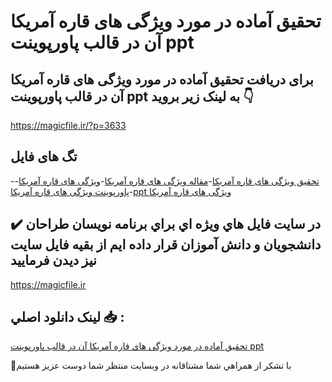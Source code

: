 # تحقیق آماده در مورد ویژگی های قاره آمریکا آن در قالب پاورپوینت ppt

## برای دریافت تحقیق آماده در مورد ویژگی های قاره آمریکا آن در قالب پاورپوینت ppt به لینک زیر بروید 👇

https://magicfile.ir/?p=3633

## تگ های فایل

-[تحقیق ویژگی های قاره آمریکا](https://magicfile.ir/product/%d8%aa%d8%ad%d9%82%db%8c%d9%82-%d9%88%db%8c%da%98%da%af%db%8c-%d9%87%d8%a7%db%8c-%d9%82%d8%a7%d8%b1%d9%87-%d8%a2%d9%85%d8%b1%db%8c%da%a9%d8%a7-%d9%be%d8%a7%d9%88%d8%b1%d9%be%d9%88%db%8c%d9%86%d8%aa/)-[مقاله ویژگی های قاره آمریکا](https://magicfile.ir/product/%d8%aa%d8%ad%d9%82%db%8c%d9%82-%d9%88%db%8c%da%98%da%af%db%8c-%d9%87%d8%a7%db%8c-%d9%82%d8%a7%d8%b1%d9%87-%d8%a2%d9%85%d8%b1%db%8c%da%a9%d8%a7-%d9%be%d8%a7%d9%88%d8%b1%d9%be%d9%88%db%8c%d9%86%d8%aa/)-[ویژگی های قاره آمریکا](https://magicfile.ir/product/%d8%aa%d8%ad%d9%82%db%8c%d9%82-%d9%88%db%8c%da%98%da%af%db%8c-%d9%87%d8%a7%db%8c-%d9%82%d8%a7%d8%b1%d9%87-%d8%a2%d9%85%d8%b1%db%8c%da%a9%d8%a7-%d9%be%d8%a7%d9%88%d8%b1%d9%be%d9%88%db%8c%d9%86%d8%aa/)-[پاورپوینت ویژگی های قاره آمریکا](https://magicfile.ir/product/%d8%aa%d8%ad%d9%82%db%8c%d9%82-%d9%88%db%8c%da%98%da%af%db%8c-%d9%87%d8%a7%db%8c-%d9%82%d8%a7%d8%b1%d9%87-%d8%a2%d9%85%d8%b1%db%8c%da%a9%d8%a7-%d9%be%d8%a7%d9%88%d8%b1%d9%be%d9%88%db%8c%d9%86%d8%aa/)-[ppt ویژگی های قاره آمریکا](https://magicfile.ir/product/%d8%aa%d8%ad%d9%82%db%8c%d9%82-%d9%88%db%8c%da%98%da%af%db%8c-%d9%87%d8%a7%db%8c-%d9%82%d8%a7%d8%b1%d9%87-%d8%a2%d9%85%d8%b1%db%8c%da%a9%d8%a7-%d9%be%d8%a7%d9%88%d8%b1%d9%be%d9%88%db%8c%d9%86%d8%aa/)

## ✔️ در سايت فايل هاي ويژه اي براي برنامه نويسان طراحان دانشجويان و دانش آموزان قرار داده ايم از بقيه فايل سايت نيز ديدن فرماييد

https://magicfile.ir


## لينک دانلود اصلي 📥 :

[تحقیق آماده در مورد ویژگی های قاره آمریکا آن در قالب پاورپوینت ppt](https://magicfile.ir/product/%d8%aa%d8%ad%d9%82%db%8c%d9%82-%d9%88%db%8c%da%98%da%af%db%8c-%d9%87%d8%a7%db%8c-%d9%82%d8%a7%d8%b1%d9%87-%d8%a2%d9%85%d8%b1%db%8c%da%a9%d8%a7-%d9%be%d8%a7%d9%88%d8%b1%d9%be%d9%88%db%8c%d9%86%d8%aa/) 


🙏با تشکر از همراهي شما مشتاقانه در وبسایت منتظر شما دوست عزیز هستیم

